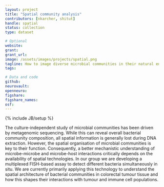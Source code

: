 ```yaml
---
layout: project
title: "Spatial community analysis"
contributors: [nkarcher, shitut]
handle: spatial
status: collection
type: dataset

# Optional
website:
grant:
grant_url:
image: /assets/images/projects/spatial.png
tagline: How to image diverse microbial communities in their natural environment to reveal spatial community architectures?
tags: 

# Data and code
github: 
neurovault:
openneuro:
figshare:
figshare_names:
osf:
---
```

{% include JB/setup %}

The culture-independent study of microbial communities has been driven by metagenomic sequencing. While this can reveal overall bacterial community composition, all spatial information is generally lost during DNA extraction. However, the spatial organisation of microbial communities is key to their function. Consequently, a better mechanistic understanding of microbe-microbe and microbe-host interactions critically depends on the availability of spatial technologies. In our group we are developing a multiplexed FISH-based assay to detect different bacteria simultaneously in situ. We are currently primarily applying this technology to understand the spatial architecture of bacterial communities in colorectal tumour tissue and how this shapes their interactions with tumour and immune cell populations.